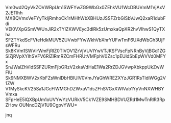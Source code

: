 Vm0wd2QyVkZOVWRpUm1SWFYwZG9WbGx0ZEhkVU1WcDBUVmM1VjAxV2JETlhh
MXBQVmxVeFYyTkljRmhoCk1rMHhWbXBHUzJSSFZrbGlSbVJwQ2xaR1dubFdi
VEI0VXpGSmVWUnJiR2xTYlZKWVEyc3dlRk5zUmxkaQpXR2hvVlhwS1QyTXha
SFZTYkdScFVteHdkMUV5ZUVwbFYwWkhVbXhrYUFwTmF6UXdWbGh3UjFsWFRu
Sk8KVm1SWVlrWmFjRlZ0TlVOV1ZrVjVUVlYwVTJKSFVscFpNRnByVjBGd1ZG
SlZjRVpXYlhSVFV6RlZlRmRZCmFHRUtVMFphV0Zsc1pEUldSbEpWVVd0MFYx
SnJWalZhVldSSFZURmFjbGRzV2xkaVdHaE1Wa2RrZDJGVwpXbkppUkZwWFlU
Sk9NMXBWV2xKbFZsWnlDbHBIUlV0VmJYaGhWREZXYzJGR1RsTldiWGg2V1ZW
V1MySkcKV25Sa1JGcFlWMGhDZWxaV1dsZFhSVGxXWlVab1YyVnNXWHBYVmxa
SFpHeE5lQXBpUm1oUVYwYzVURkV5Ck1VZE9SMHBDVUZRd1MwTnRlR3RpZHow
OUNncDZjV1U9CgpvYWU=

jnq